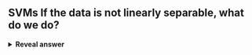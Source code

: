 ## SVMs If the data is not linearly separable, what do we do?
<details>
<summary><b>Reveal answer</b></summary>
Transform it into higher dimensional space
</details>
